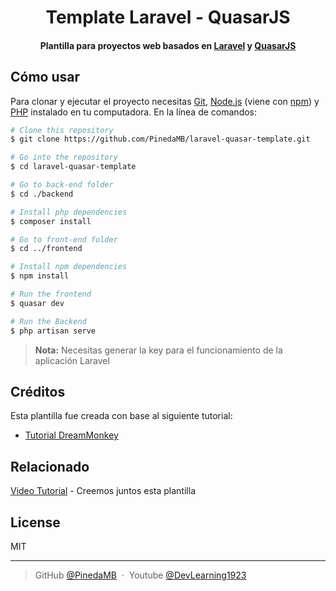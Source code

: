 
<h1 align="center">
  Template Laravel - QuasarJS
  <br>
</h1>

<h4 align="center">
Plantilla para proyectos web basados en <a href="https://laravel.com/" target="_blank">Laravel</a> y <a href="https://quasar.dev/" target="_blank">QuasarJS</a>
</h4>


## Cómo usar

Para clonar y ejecutar el proyecto necesitas [Git](https://git-scm.com), [Node.js](https://nodejs.org/en/download/) (viene con [npm](http://npmjs.com)) y [PHP](https://www.php.net/manual/es/intro-whatis.php) instalado en tu computadora. En la línea de comandos:

```bash
# Clone this repository
$ git clone https://github.com/PinedaMB/laravel-quasar-template.git

# Go into the repository
$ cd laravel-quasar-template

# Go to back-end folder
$ cd ./backend

# Install php dependencies
$ composer install

# Go to front-end folder
$ cd ../frontend

# Install npm dependencies
$ npm install

# Run the frontend
$ quasar dev

# Run the Backend
$ php artisan serve
```

> **Nota:**
> Necesitas generar la key para el funcionamiento de la aplicación Laravel


## Créditos

Esta plantilla fue creada con base al siguiente tutorial:

- [Tutorial DreamMonkey](https://dreamonkey.com/en/blog/how-to-setup-a-pwa-with-quasar-2-and-laravel-9/)

## Relacionado

[Video Tutorial](https://youtu.be/sgVhjKuALaU) - Creemos juntos esta plantilla


## License

MIT

---


> GitHub [@PinedaMB](https://github.com/PinedaMB) &nbsp;&middot;&nbsp;
> Youtube [@DevLearning1923 ](https://www.youtube.com/channel/UC1piZH9mDEutF5RSqQVmPog)

